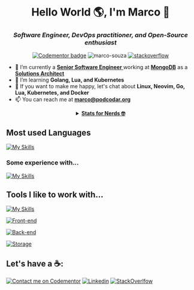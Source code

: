 <h1 align="center">Hello World 🌎, I'm Marco 👋</h1>
<h3 align="center"><em></en>Software Engineer, DevOps practitioner, and Open-Source enthusiast</em></h3>

<p align="center">
  <a href="https://www.codementor.io/@masjr?refer=badge"><img src="https://www.codementor.io/m-badges/masjr/book-session.svg" alt="Codementor badge"></a>
  <img src="https://komarev.com/ghpvc/?username=marco-souza&label=Profile%20views&color=0e75b6&style=flat" alt="marco-souza" />
    <a href="https://stackoverflow.com/users/7988674/marco-antônio">
    <img alt="stackoverflow" src="https://img.shields.io/stackexchange/stackoverflow/r/7988674?style=flat&logo=stackoverflow&label=reputation&color=orange">
  </a>

</p>

- 🔭 I’m currently a <u> **Senior Software Engineer** </u> working at [**MongoDB**](https://mongodb.com) as a [**Solutions Architect**](https://www.coursera.org/articles/solutions-architect)
- 🌱 I’m learning **Golang, Lua, and Kubernetes**
- 💬 If you want to make me happy, let's chat about **Linux, Neovim, Go, Lua, Kubernetes, and Docker**
- 📫 You can reach me at [**marco@podcodar.org**](mailto:marco@podcodar.org)


<details align="center">
  <summary align="center">
    <u><strong>Stats for Nerds 🤓</strong></u>
  </summary>


  [![Stats](https://github-readme-streak-stats.herokuapp.com?user=marco-souza&theme=tokyonight)](https://git.io/streak-stats)

  [![Stats](https://github-readme-stats.vercel.app/api?username=marco-souza&show_icons=true&theme=github_dark&layout=compact)](https://github.com/marco-souza/github-readme-stats)

  [![Top Langs](https://github-readme-stats.vercel.app/api/top-langs/?username=marco-souza&hide=coffeescript,jupyter%20notebook,CSS,html&exclude_repo=&langs_count=8&layout=compact&theme=github_dark)](https://github.com/marco-souza/github-readme-stats)
  
</details>

## Most used Languages
[![My Skills](https://skillicons.dev/icons?i=go,ts,js,lua,py)]()

### Some experience with...
[![My Skills](https://skillicons.dev/icons?i=rust,c,java,kotlin)]()

## Tools I like to work with...
[![My Skills](https://skillicons.dev/icons?i=linux,git,github,neovim,bash)]()

[![Front-end](https://skillicons.dev/icons?i=react,next,solidjs,tailwind,jest,selenium)]()

[![Back-end](https://skillicons.dev/icons?i=deno,nodejs,nest,aws,terraform,ansible,docker,kubernetes)]()

[![Storage](https://skillicons.dev/icons?i=postgres,redis,dynamodb,mongo,sqlite,kafka,elasticsearch)]()


## Let's have a ☕️:

[![Contact me on Codementor](https://www.codementor.io/m-badges/masjr/im-a-cm-b.svg)](https://www.codementor.io/@masjr?refer=badge)
[![Linkedin](https://skillicons.dev/icons?i=linkedin)](https://linkedin.com/in/masouzajunior)
[![StackOverlfow](https://skillicons.dev/icons?i=stackoverflow)](https://stackoverflow.com/users/7988674/marco-ant%c3%b4nio)
